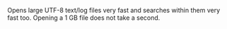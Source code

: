 Opens large UTF-8 text/log files very fast and searches within them very fast too. 
Opening a 1 GB file does not take a second.
